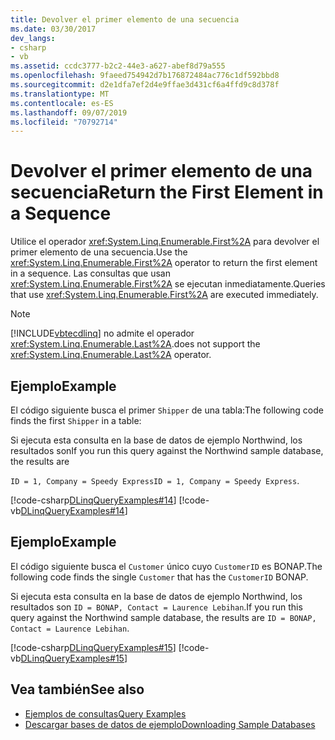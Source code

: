 ```yaml
---
title: Devolver el primer elemento de una secuencia
ms.date: 03/30/2017
dev_langs:
- csharp
- vb
ms.assetid: ccdc3777-b2c2-44e3-a627-abef8d79a555
ms.openlocfilehash: 9faeed754942d7b176872484ac776c1df592bbd8
ms.sourcegitcommit: d2e1dfa7ef2d4e9ffae3d431cf6a4ffd9c8d378f
ms.translationtype: MT
ms.contentlocale: es-ES
ms.lasthandoff: 09/07/2019
ms.locfileid: "70792714"
---
```

# <a name="return-the-first-element-in-a-sequence"></a><span data-ttu-id="a8f81-102">Devolver el primer elemento de una secuencia</span><span class="sxs-lookup"><span data-stu-id="a8f81-102">Return the First Element in a Sequence</span></span>
<span data-ttu-id="a8f81-103">Utilice el operador <xref:System.Linq.Enumerable.First%2A> para devolver el primer elemento de una secuencia.</span><span class="sxs-lookup"><span data-stu-id="a8f81-103">Use the <xref:System.Linq.Enumerable.First%2A> operator to return the first element in a sequence.</span></span> <span data-ttu-id="a8f81-104">Las consultas que usan <xref:System.Linq.Enumerable.First%2A> se ejecutan inmediatamente.</span><span class="sxs-lookup"><span data-stu-id="a8f81-104">Queries that use <xref:System.Linq.Enumerable.First%2A> are executed immediately.</span></span>  
  
> [!NOTE]
> [!INCLUDE[vbtecdlinq](../../../../../../includes/vbtecdlinq-md.md)] <span data-ttu-id="a8f81-105">no admite el operador <xref:System.Linq.Enumerable.Last%2A>.</span><span class="sxs-lookup"><span data-stu-id="a8f81-105">does not support the <xref:System.Linq.Enumerable.Last%2A> operator.</span></span>  
  
## <a name="example"></a><span data-ttu-id="a8f81-106">Ejemplo</span><span class="sxs-lookup"><span data-stu-id="a8f81-106">Example</span></span>  
 <span data-ttu-id="a8f81-107">El código siguiente busca el primer `Shipper` de una tabla:</span><span class="sxs-lookup"><span data-stu-id="a8f81-107">The following code finds the first `Shipper` in a table:</span></span>  
  
 <span data-ttu-id="a8f81-108">Si ejecuta esta consulta en la base de datos de ejemplo Northwind, los resultados son</span><span class="sxs-lookup"><span data-stu-id="a8f81-108">If you run this query against the Northwind sample database, the results are</span></span>  
  
 <span data-ttu-id="a8f81-109">`ID = 1, Company = Speedy Express`</span><span class="sxs-lookup"><span data-stu-id="a8f81-109">`ID = 1, Company = Speedy Express`.</span></span>  
  
 [!code-csharp[DLinqQueryExamples#14](../../../../../../samples/snippets/csharp/VS_Snippets_Data/DLinqQueryExamples/cs/Program.cs#14)]
 [!code-vb[DLinqQueryExamples#14](../../../../../../samples/snippets/visualbasic/VS_Snippets_Data/DLinqQueryExamples/vb/Module1.vb#14)]  
  
## <a name="example"></a><span data-ttu-id="a8f81-110">Ejemplo</span><span class="sxs-lookup"><span data-stu-id="a8f81-110">Example</span></span>  
 <span data-ttu-id="a8f81-111">El código siguiente busca el `Customer` único cuyo `CustomerID` es BONAP.</span><span class="sxs-lookup"><span data-stu-id="a8f81-111">The following code finds the single `Customer` that has the `CustomerID` BONAP.</span></span>  
  
 <span data-ttu-id="a8f81-112">Si ejecuta esta consulta en la base de datos de ejemplo Northwind, los resultados son `ID = BONAP, Contact = Laurence Lebihan`.</span><span class="sxs-lookup"><span data-stu-id="a8f81-112">If you run this query against the Northwind sample database, the results are `ID = BONAP, Contact = Laurence Lebihan`.</span></span>  
  
 [!code-csharp[DLinqQueryExamples#15](../../../../../../samples/snippets/csharp/VS_Snippets_Data/DLinqQueryExamples/cs/Program.cs#15)]
 [!code-vb[DLinqQueryExamples#15](../../../../../../samples/snippets/visualbasic/VS_Snippets_Data/DLinqQueryExamples/vb/Module1.vb#15)]  
  
## <a name="see-also"></a><span data-ttu-id="a8f81-113">Vea también</span><span class="sxs-lookup"><span data-stu-id="a8f81-113">See also</span></span>

- [<span data-ttu-id="a8f81-114">Ejemplos de consultas</span><span class="sxs-lookup"><span data-stu-id="a8f81-114">Query Examples</span></span>](query-examples.md)
- [<span data-ttu-id="a8f81-115">Descargar bases de datos de ejemplo</span><span class="sxs-lookup"><span data-stu-id="a8f81-115">Downloading Sample Databases</span></span>](downloading-sample-databases.md)

